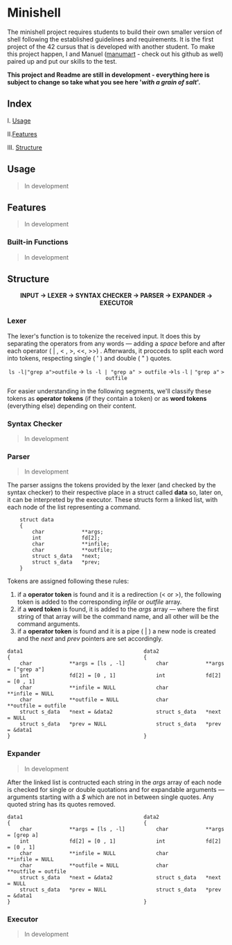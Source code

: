 # Minishell

The minishell project requires students to build their own smaller version of shell following the established guidelines and requirements. It is the first project of the 42 cursus that is developed with another student. To make this project happen, I and Manuel ([manumart](https://github.com/manuelm-git) - check out his github as well) paired up and put our skills to the test.

**This project and Readme are still in development - everything here is subject to change so take what you see here '*with a grain of salt*'.**

## Index
I. [Usage](#usage)

II.[Features](#features)

III. [Structure](#structure)

## Usage
>In development
## Features
>In development
### Built-in Functions
>In development
## Structure
<div  align="center"> <strong>
INPUT → LEXER → SYNTAX CHECKER → PARSER → EXPANDER  → EXECUTOR
</strong> </div>

### Lexer
The lexer's function is to tokenize the received input. It does this by separating the operators from any words — adding a *space* before and after each operator ( | , < , >, <<, >>) . Afterwards, it procceds to split each word into tokens, respecting single ( ' ) and double ( " ) quotes.
<div  align="center">

`ls -l|"grep a">outfile` → `ls -l | "grep a" > outfile` →`ls`  `-l`  `|`  `"grep a"`  `>`  `outfile`

</div>

For easier understanding in the following segments, we'll classify these tokens as **operator tokens** (if they contain a token) or as **word tokens** (everything else) depending on their content.

### Syntax Checker

>In development

### Parser
>In development

The parser assigns the tokens provided by the lexer (and checked by the syntax checker) to their respective place in a struct called **data** so, later on, it can be interpreted by the executor. These structs form a linked list, with each node of the list representing a command.

```
    struct data
    {
    	char			**args;
    	int				fd[2];
    	char			**infile;
    	char			**outfile;
    	struct s_data	*next;
    	struct s_data	*prev;
    }	
```
Tokens are assigned following these rules:
 1. if a **operator token** is found and it is a redirection (< or >), the following token is added to the corresponding *infile* or *outfile* array.
 2. if a **word token** is found, it is added to the *args* array — where the first string of that array will be the command name, and all other will be the command arguments.
 3. if a **operator token** is found and it is a pipe ( | ) a new node is created and the *next* and *prev* pointers are set accordingly.
```
data1										data2
{											{
	char			**args = [ls , -l]			char			**args = ["grep a"]
	int				fd[2] = [0 , 1]				int				fd[2] = [0 , 1]
	char			**infile = NULL				char			**infile = NULL
	char			**outfile = NULL			char			**outfile = outfile
	struct s_data	*next = &data2				struct s_data	*next = NULL
	struct s_data	*prev = NULL				struct s_data	*prev = &data1
}											}	
```
### Expander
>In development

After the linked list is contructed each string in the *args* array of each node is checked for single or double quotations and for expandable arguments — arguments starting with a *$* which are not in between single quotes.
Any quoted string has its quotes removed.

```
data1										data2
{											{
	char			**args = [ls , -l]			char			**args = [grep a]
	int				fd[2] = [0 , 1]				int				fd[2] = [0 , 1]
	char			**infile = NULL				char			**infile = NULL
	char			**outfile = NULL			char			**outfile = outfile
	struct s_data	*next = &data2				struct s_data	*next = NULL
	struct s_data	*prev = NULL				struct s_data	*prev = &data1
}											}	
```

### Executor
>In development
